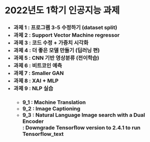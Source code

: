 # 2022년도 1학기 인공지능 과제  
<h3>
<ul>
  <li>과제 1 : 프로그램 3-5 수정하기 (dataset split)</li>
  <li>과제 2 : Support Vector Machine regressor</li>
  <li>과제 3 : 코드 수정 + 가중치 시각화</li>
  <li>과제 4 : 더 좋은 모델 만들기 (딥러닝 편)</li>
  <li>과제 5 : CNN 기반 영상분류 (전이학습)</li>
  <li>과제 6 : 비트코인 예측</li>
  <li>과제 7 : Smaller GAN</li>
  <li>과제 8 : XAI + MLP</li>
  <li>과제 9 : NLP 실습</li>
  <ul>
    <h4>
    <li>9_1 : Machine Translation</li>
    <li>9_2 : Image Captioning</li>
    <li>9_3 : Natural Language Image search with a Dual Encoder</li> : Downgrade Tensorflow version to 2.4.1 to run Tensorflow_text
  </ul>
</ul>
